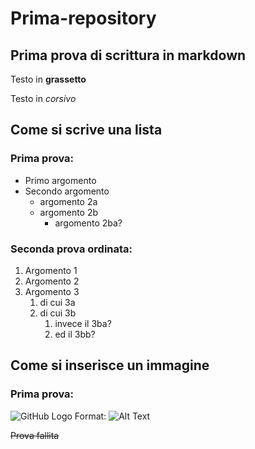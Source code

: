# Prima-repository

## Prima prova di scrittura in markdown 

Testo in **grassetto**

Testo in *corsivo*

## Come si scrive una lista

### Prima prova:

* Primo argomento
* Secondo argomento
  * argomento 2a
  * argomento 2b
    * argomento 2ba?

### Seconda prova ordinata:

1. Argomento 1
1. Argomento 2
1. Argomento 3
   1. di cui 3a
   1. di cui 3b
      1. invece il 3ba?
      1. ed il 3bb?
      
## Come si inserisce un immagine

### Prima prova:

![GitHub Logo](/images/logo.png)
Format: ![Alt Text](url)

~~Prova fallita~~
